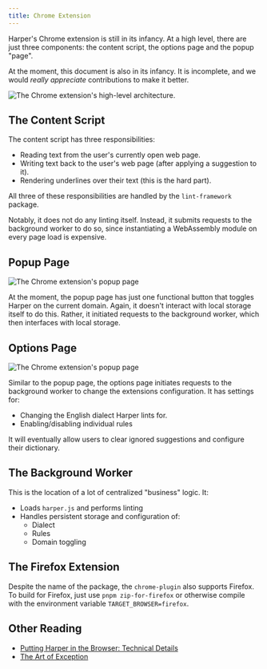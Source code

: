 ```yaml
---
title: Chrome Extension
---
```


Harper's Chrome extension is still in its infancy.
At a high level, there are just three components: the content script, the options page and the popup "page".

At the moment, this document is also in its infancy.
It is incomplete, and we would _really appreciate_ contributions to make it better.

![The Chrome extension's high-level architecture.](/images/chrome_extension_diagram.png)

## The Content Script

The content script has three responsibilities:

- Reading text from the user's currently open web page.
- Writing text back to the user's web page (after applying a suggestion to it).
- Rendering underlines over their text (this is the hard part).

All three of these responsibilities are handled by the `lint-framework` package.

Notably, it does not do any linting itself.
Instead, it submits requests to the background worker to do so, since instantiating a WebAssembly module on every page load is expensive.

## Popup Page

![The Chrome extension's popup page](/images/chrome_extension_popup.png)

At the moment, the popup page has just one functional button that toggles Harper on the current domain.
Again, it doesn't interact with local storage itself to do this.
Rather, it initiated requests to the background worker, which then interfaces with local storage.

## Options Page

![The Chrome extension's popup page](/images/chrome_extension_options.png)

Similar to the popup page, the options page initiates requests to the background worker to change the extensions configuration.
It has settings for:

- Changing the English dialect Harper lints for.
- Enabling/disabling individual rules

It will eventually allow users to clear ignored suggestions and configure their dictionary.

## The Background Worker

This is the location of a lot of centralized "business" logic.
It:

- Loads `harper.js` and performs linting
- Handles persistent storage and configuration of:
    - Dialect
    - Rules
    - Domain toggling

## The Firefox Extension

Despite the name of the package, the `chrome-plugin` also supports Firefox. 
To build for Firefox, just use `pnpm zip-for-firefox` or otherwise compile with the environment variable `TARGET_BROWSER=firefox`.

## Other Reading

- [Putting Harper in the Browser: Technical Details](https://elijahpotter.dev/articles/putting_harper_in_your_browser)
- [The Art of Exception](https://elijahpotter.dev/articles/the_art_of_exception)
